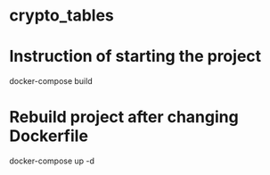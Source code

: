 # crypto_tables

# Instruction of starting the project
docker-compose build
# Rebuild project after changing Dockerfile
docker-compose up -d

